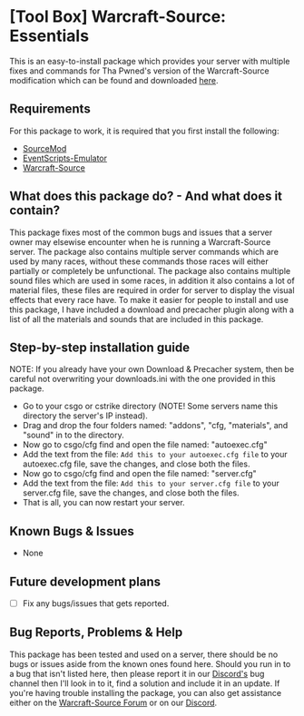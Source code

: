 # [Tool Box] Warcraft-Source: Essentials
This is an easy-to-install package which provides your server with multiple fixes and commands for Tha Pwned's version of the Warcraft-Source modification which can be found and downloaded [here](https://github.com/ThaPwned/WCS).


## Requirements
For this package to work, it is required that you first install the following:
- [SourceMod](https://www.sourcemod.net/downloads.php)
- [EventScripts-Emulator](https://github.com/Ayuto/EventScripts-Emulator)
- [Warcraft-Source](https://github.com/ThaPwned/WCS)


## What does this package do? - And what does it contain?
This package fixes most of the common bugs and issues that a server owner may elsewise encounter when he is running a Warcraft-Source server. The package also contains multiple server commands which are used by many races, without these commands those races will either partially or completely be unfunctional. The package also contains multiple sound files which are used in some races, in addition it also contains a lot of material files, these files are required in order for server to display the visual effects that every race have. To make it easier for people to install and use this package, I have included a download and precacher plugin along with a list of all the materials and sounds that are included in this package.


## Step-by-step installation guide
NOTE: If you already have your own Download & Precacher system, then be careful not overwriting your downloads.ini with the one provided in this package.
- Go to your csgo or cstrike directory (NOTE! Some servers name this directory the server's IP instead).
- Drag and drop the four folders named: "addons", "cfg, "materials", and "sound" in to the directory.
- Now go to csgo/cfg find and open the file named: "autoexec.cfg"
- Add the text from the file: ```Add this to your autoexec.cfg file``` to your autoexec.cfg file, save the changes, and close both the files.
- Now go to csgo/cfg find and open the file named: "server.cfg"
- Add the text from the file: ```Add this to your server.cfg file``` to your server.cfg file, save the changes, and close both the files.
- That is all, you can now restart your server.


## Known Bugs & Issues
- None

## Future development plans
- [ ] Fix any bugs/issues that gets reported.


## Bug Reports, Problems & Help
This package has been tested and used on a server, there should be no bugs or issues aside from the known ones found here.
Should you run in to a bug that isn't listed here, then please report it in our [Discord's](https://discord.gg/2DnAXkF) bug channel then I'll look in to it, find a solution and include it in an update.
If you're having trouble installing the package, you can also get assistance either on the [Warcraft-Source Forum](http://warcraft-source.com/) or on our [Discord](https://discord.gg/2DnAXkF).

